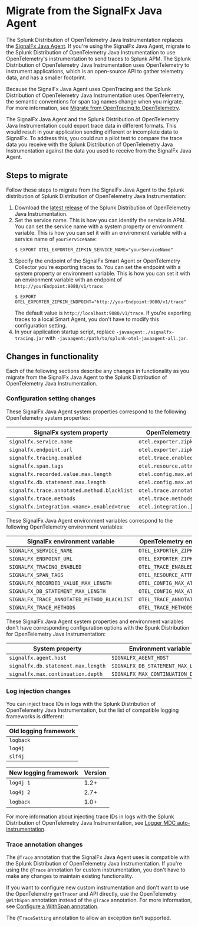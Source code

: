 # Migrate from the SignalFx Java Agent

The Splunk Distribution of OpenTelemetry Java Instrumentation replaces the
[SignalFx Java Agent](https://github.com/signalfx/signalfx-java-tracing).
If you're using the SignalFx Java Agent, migrate to the Splunk Distribution of
OpenTelemetry Java Instrumentation to use OpenTelemetry's instrumentation to
send traces to Splunk APM. The Splunk Distribution of OpenTelemetry Java
Instrumentation uses OpenTelemetry to instrument applications, which is an
open-source API to gather telemetry data, and has a smaller footprint.

Because the SignalFx Java Agent uses OpenTracing and the Splunk Distribution
of OpenTelemetry Java Instrumentation uses OpenTelemetry, the semantic
conventions for span tag names change when you migrate. For more information,
see [Migrate from OpenTracing to OpenTelemetry](https://docs.signalfx.com/en/latest/apm/apm-getting-started/apm-opentelemetry-collector.html#apm-opentelemetry-migration).

The SignalFx Java Agent and the Splunk Distribution of OpenTelemetry Java
Instrumentation could export trace data in different formats. This would
result in your application sending different or incomplete data to SignalFx.
To address this, you could run a pilot test to compare the trace data you
receive with the Splunk Distribution of OpenTelemetry Java Instrumentation
against the data you used to receive from the SignalFx Java Agent.

## Steps to migrate

Follow these steps to migrate from the SignalFx Java Agent to the Splunk
distribution of Splunk Distribution of OpenTelemetry Java Instrumentation:

1. Download the [latest release](https://github.com/signalfx/splunk-otel-java/releases)
   of the Splunk Distribution of OpenTelemetry Java Instrumentation.
2. Set the service name. This is how you can identify the service in APM.
   You can set the service name with a system property or environment
   variable. This is how you can set it with an environment variable with a
   service name of `yourServiceName`:
   ```
   $ EXPORT OTEL_EXPORTER_ZIPKIN_SERVICE_NAME="yourServiceName"
   ```
3. Specify the endpoint of the SignalFx Smart Agent or OpenTelemetry Collector
   you're exporting traces to. You can set the endpoint with a system property
   or environment variable. This is how you can set it with an environment
   variable with an endpoint of `http://yourEndpoint:9080/v1/trace`:
   ```
   $ EXPORT OTEL_EXPORTER_ZIPKIN_ENDPOINT="http://yourEndpoint:9080/v1/trace"
   ```
   The default value is `http://localhost:9080/v1/trace`. If you're exporting
   traces to a local Smart Agent, you don't have to modify this configuration
   setting.
4. In your application startup script, replace `-javaagent:./signalfx-tracing.jar`
   with `-javaagent:/path/to/splunk-otel-javaagent-all.jar`.

## Changes in functionality

Each of the following sections describe any changes in functionality as you
migrate from the SignalFx Java Agent to the Splunk Distribution of
OpenTelemetry Java Instrumentation.

### Configuration setting changes

These SignalFx Java Agent system properties correspond to the following
OpenTelemetry system properties:

| SignalFx system property | OpenTelemetry system property |
| ------------------------ | ----------------------------- |
| `signalfx.service.name` | `otel.exporter.zipkin.service.name` |
| `signalfx.endpoint.url` | `otel.exporter.zipkin.endpoint` |
| `signalfx.tracing.enabled` | `otel.trace.enabled` |
| `signalfx.span.tags` | `otel.resource.attributes` |
| `signalfx.recorded.value.max.length` | `otel.config.max.attr.length` |
| `signalfx.db.statement.max.length` | `otel.config.max.attr.length` | 
| `signalfx.trace.annotated.method.blacklist` | `otel.trace.annotated.methods.exclude` |
| `signalfx.trace.methods` | `otel.trace.methods` |
| `signalfx.integration.<name>.enabled=true` | `otel.integration.[id].enabled=false` | 

These SignalFx Java Agent environment variables correspond to the following
OpenTelemetry environment variables:

| SignalFx environment variable | OpenTelemetry environment variable |
| ----------------------------- | ---------------------------------- |
| `SIGNALFX_SERVICE_NAME` | `OTEL_EXPORTER_ZIPKIN_SERVICE_NAME` |
| `SIGNALFX_ENDPOINT_URL` |`OTEL_EXPORTER_ZIPKIN_ENDPOINT` |
| `SIGNALFX_TRACING_ENABLED` | `OTEL_TRACE_ENABLED` |
| `SIGNALFX_SPAN_TAGS` | `OTEL_RESOURCE_ATTRIBUTES` |
| `SIGNALFX_RECORDED_VALUE_MAX_LENGTH` | `OTEL_CONFIG_MAX_ATTR_LENGTH` |
| `SIGNALFX_DB_STATEMENT_MAX_LENGTH` | `OTEL_CONFIG_MAX_ATTR_LENGTH` |
| `SIGNALFX_TRACE_ANNOTATED_METHOD_BLACKLIST` | `OTEL_TRACE_ANNOTATED_METHODS_EXCLUDE` |
| `SIGNALFX_TRACE_METHODS` | `OTEL_TRACE_METHODS` |

These SignalFx Java Agent system properties and environment variables don't
have corresponding configuration options with the Spunk Distribution for
OpenTelemetry Java Instrumentation:

| System property | Environment variable |
| --------------- | -------------------- |
| `signalfx.agent.host` | `SIGNALFX_AGENT_HOST` |
| `signalfx.db.statement.max.length` | `SIGNALFX_DB_STATEMENT_MAX_LENGTH` |
| `signalfx.max.continuation.depth` | `SIGNALFX_MAX_CONTINUATION_DEPTH` |

### Log injection changes

You can inject trace IDs in logs with the Splunk Distribution of OpenTelemetry
Java Instrumentation, but the list of compatible logging frameworks is
different:

| Old logging framework |
| --------------------- |
| `logback` |
| `log4j` |
| `slf4j` |

| New logging framework | Version |
| --------------------- | ------- |
| `log4j 1` | 1.2+ |
| `log4j 2` | 2.7+ |
| `logback` | 1.0+ |

For more information about injecting trace IDs in logs with the Splunk
Distribution of OpenTelemetry Java Instrumentation, see
[Logger MDC auto-instrumentation](https://github.com/open-telemetry/opentelemetry-java-instrumentation/blob/master/docs/logger-mdc-instrumentation.md).

### Trace annotation changes

The `@Trace` annotation that the SignalFx Java Agent uses is compatible with
the Splunk Distribution of OpenTelemetry Java Instrumentation. If you're using
the `@Trace` annotation for custom instrumentation, you don't have to make any
changes to maintain existing functionality. 

If you want to configure new custom instrumentation and don't want to use the
OpenTelemetry `getTracer` and API directly, use the OpenTelemetry `@WithSpan`
annotation instead of the `@Trace` annotation. For more information, see
[Configure a WithSpan annotation](https://github.com/open-telemetry/opentelemetry-java-instrumentation#configure-a-withspan-annotation).

The `@TraceSetting` annotation to allow an exception isn't supported.
